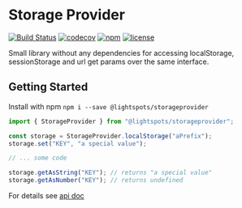 # Storage Provider

[![Build Status](https://github.com/Lightspots/StorageProvider/workflows/Node.js%20CI/badge.svg)](https://github.com/Lightspots/StorageProvider/actions?query=workflow%3A%22Node.js+CI%22)
[![codecov](https://codecov.io/gh/Lightspots/StorageProvider/branch/master/graph/badge.svg)](https://codecov.io/gh/Lightspots/StorageProvider)
[![npm](https://img.shields.io/npm/v/@lightspots/storageprovider.svg)](https://www.npmjs.com/package/@lightspots/storageprovider)
[![license](https://img.shields.io/github/license/lightspots/storageprovider.svg)](LICENSE)

Small library without any dependencies for accessing localStorage, sessionStorage
and url get params over the same interface.

## Getting Started

Install with npm ``npm i --save @lightspots/storageprovider``


```typescript
import { StorageProvider } from "@lightspots/storageprovider";

const storage = StorageProvider.localStorage("aPrefix");
storage.set("KEY", "a special value");

// ... some code

storage.getAsString("KEY"); // returns "a special value"
storage.getAsNumber("KEY"); // returns undefined
```

For details see [api doc](https://lightspots.github.io/StorageProvider/index.html)
